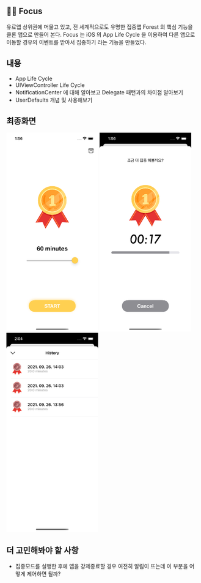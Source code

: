 ## 🧑‍🎓 Focus
유료앱 상위권에 머물고 있고, 전 세계적으로도 유명한 집중앱 Forest 의 핵심 기능을 클론 앱으로 만들어 본다.
Focus 는 iOS 의 App Life Cycle 을 이용하여 다른 앱으로 이동할 경우의 이벤트를 받아서 집중하기 라는 기능을 만들었다.

## 내용
- App Life Cycle
- UIViewController Life Cycle
- NotificationCenter 에 대해 알아보고 Delegate 패턴과의 차이점 알아보기
- UserDefaults 개념 및 사용해보기

## 최종화면
<img width="240" alt="최종화면 1" src="Screenshots/1.png"/> <img width="240" alt="최종화면 1" src="Screenshots/2.png"/> <img width="240" alt="최종화면 1" src="Screenshots/3.png"/>

## 더 고민해봐야 할 사항
- 집중모드를 실행한 후에 앱을 강제종료할 경우 여전히 알림이 뜨는데 이 부분을 어떻게 제어하면 될까?
